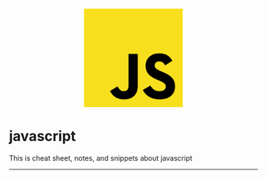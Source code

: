 <p align="center">
  <img src="./image/javascript logo.png" height="200px">
</p>

# javascript
This is cheat sheet, notes, and snippets about javascript
-- --

